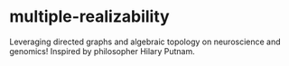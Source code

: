 # multiple-realizability
Leveraging directed graphs and algebraic topology on neuroscience and genomics! Inspired by philosopher Hilary Putnam.
